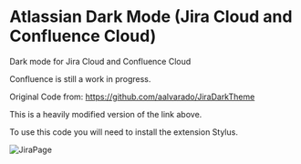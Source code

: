 # Atlassian Dark Mode (Jira Cloud and Confluence Cloud)
Dark mode for Jira Cloud and Confluence Cloud

Confluence is still a work in progress. 

Original Code from: https://github.com/aalvarado/JiraDarkTheme

This is a heavily modified version of the link above.

To use this code you will need to install the extension Stylus.

![JiraPage](https://user-images.githubusercontent.com/119999594/206099271-9c174438-39df-4f20-be06-7f1013cc568a.png)
